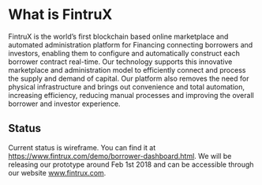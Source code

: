 # What is FintruX

FintruX is the world’s first blockchain based online marketplace and automated administration platform for Financing connecting borrowers and investors, enabling them to configure and automatically construct each borrower contract real-time. Our technology supports this innovative marketplace and administration model to efficiently connect and process the supply and demand of capital. Our platform also removes the need for physical infrastructure and brings out convenience and total automation, increasing efficiency, reducing manual processes and improving the overall borrower and investor experience.

## Status 
Current status is wireframe. You can find it at https://www.fintrux.com/demo/borrower-dashboard.html. We will be releasing our prototype around Feb 1st 2018 and can be accessible through our website www.fintrux.com. 

